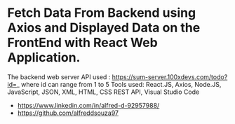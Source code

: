 # Fetch Data From Backend using Axios and Displayed Data on the FrontEnd with React Web Application.

The backend web server API used : https://sum-server.100xdevs.com/todo?id=_    where id can range from 1 to 5
Tools used: React.JS, Axios, Node.JS, JavaScript, JSON, XML, HTML, CSS REST API, Visual Studio Code

- https://www.linkedin.com/in/alfred-d-92957988/
- https://github.com/alfreddsouza97

